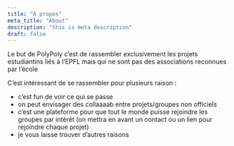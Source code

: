 ```yaml
---
title: "A propos"
meta_title: "About"
description: "this is meta description"
draft: false
---
```


Le but de PolyPoly c’est de rassembler exclusivement les projets estudiantins liés à l’EPFL mais qui ne sont pas des associations reconnues par l’école

C’est intéressant de se rassembler pour plusieurs raison :
- c’est fun de voir ce qui se passe
- on peut envisager des collaaaab entre projets/groupes non officiels
- c’est une plateforme pour que tout le monde puisse rejoindre les groupes par intérêt (on mettra en avant un contact ou un lien pour rejoindre chaque projet)
- je vous laisse trouver d’autres raisons